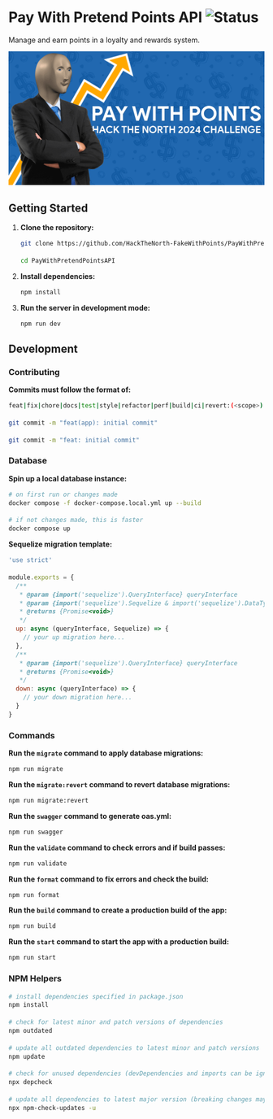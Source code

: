 # Pay With Pretend Points API ![Status](https://github.com/HackTheNorth-FakeWithPoints/PayWithPretendPointsAPI/actions/workflows/validate.yml/badge.svg)

Manage and earn points in a loyalty and rewards system.

![Pay With Points Banner Image](./public/assets/images/card.png)

## Getting Started

1. **Clone the repository:**

   ```bash
   git clone https://github.com/HackTheNorth-FakeWithPoints/PayWithPretendPointsAPI.git

   cd PayWithPretendPointsAPI
   ```

2. **Install dependencies:**

   ```bash
   npm install
   ```

3. **Run the server in development mode:**

   ```bash
   npm run dev
   ```

## Development

### **Contributing**

**Commits must follow the format of:**

```bash
feat|fix|chore|docs|test|style|refactor|perf|build|ci|revert:(<scope>): "YOUR COMMIT MESSAGE"

git commit -m "feat(app): initial commit"

git commit -m "feat: initial commit"
```

### **Database**

**Spin up a local database instance:**

```bash
# on first run or changes made
docker compose -f docker-compose.local.yml up --build

# if not changes made, this is faster
docker compose up
```

**Sequelize migration template:**

```js
'use strict'

module.exports = {
  /**
   * @param {import('sequelize').QueryInterface} queryInterface
   * @param {import('sequelize').Sequelize & import('sequelize').DataTypes} Sequelize
   * @returns {Promise<void>}
   */
  up: async (queryInterface, Sequelize) => {
    // your up migration here...
  },
  /**
   * @param {import('sequelize').QueryInterface} queryInterface
   * @returns {Promise<void>}
   */
  down: async (queryInterface) => {
    // your down migration here...
  }
}
```

### **Commands**

**Run the `migrate` command to apply database migrations:**

```bash
npm run migrate
```

**Run the `migrate:revert` command to revert database migrations:**

```bash
npm run migrate:revert
```

**Run the `swagger` command to generate oas.yml:**

```bash
npm run swagger
```

**Run the `validate` command to check errors and if build passes:**

```bash
npm run validate
```

**Run the `format` command to fix errors and check the build:**

```bash
npm run format
```

**Run the `build` command to create a production build of the app:**

```bash
npm run build
```

**Run the `start` command to start the app with a production build:**

```bash
npm run start
```

### **NPM Helpers**

```bash
# install dependencies specified in package.json
npm install

# check for latest minor and patch versions of dependencies
npm outdated

# update all outdated dependencies to latest minor and patch versions
npm update

# check for unused dependencies (devDependencies and imports can be ignored)
npx depcheck

# update all dependencies to latest major version (breaking changes may occur)
npx npm-check-updates -u
```
